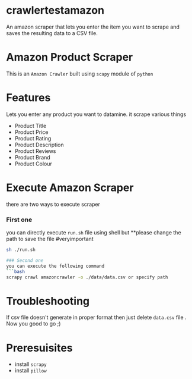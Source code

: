 # crawlertestamazon
An amazon scraper that lets you enter the item you want to scrape and saves the resulting data to a CSV file.

# Amazon Product Scraper
This is an `Amazon Crawler` built using `scapy` module of `python`

# Features
Lets you enter any product you want to datamine. 
it scrape various things
- Product Title
- Product Price
- Product Rating
- Product Description
- Product Reviews
- Product Brand
- Product Colour



# Execute Amazon Scraper
there are two ways to execute scraper
### First one
you can directly execute `run.sh` file using shell but **please change the path to save the file #veryimportant
```sh
sh ./run.sh

### Second one
you can execute the following command
```bash
scrapy crawl amazoncrawler -o ./data/data.csv or specify path
```




# Troubleshooting
If csv file doesn't generate in proper format then just delete `data.csv` file .  
Now you good to go ;)

# Preresuisites
-  install `scrapy`
- install `pillow`


